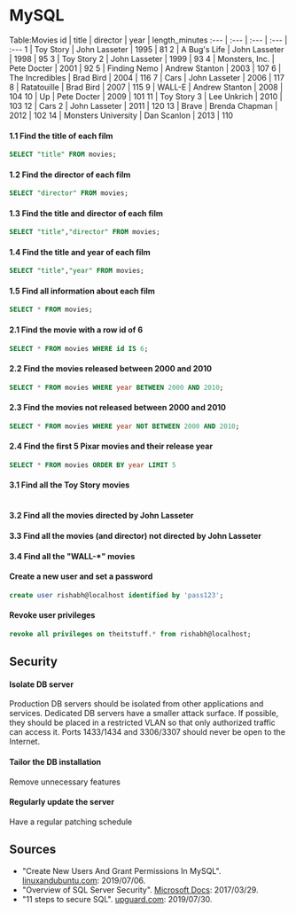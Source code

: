 # MySQL
Table:Movies
id | title | director | year | length_minutes
:--- | :--- | :--- | :--- | :---
1   | Toy Story           | John Lasseter   | 1995 | 81
2   | A Bug's Life        | John Lasseter   | 1998 | 95
3   | Toy Story 2         | John Lasseter   | 1999 | 93
4   | Monsters, Inc.      | Pete Docter     | 2001 | 92
5   | Finding Nemo        | Andrew Stanton  | 2003 | 107
6   | The Incredibles     | Brad Bird       | 2004 | 116
7   | Cars                | John Lasseter   | 2006 | 117
8   | Ratatouille         | Brad Bird       | 2007 | 115
9   | WALL-E              | Andrew Stanton  | 2008 | 104
10  | Up                  | Pete Docter     | 2009 | 101
11  | Toy Story 3         | Lee Unkrich     | 2010 | 103
12  | Cars 2              | John Lasseter   | 2011 | 120
13  | Brave               | Brenda Chapman  | 2012 | 102
14  | Monsters University | Dan Scanlon     | 2013 | 110

#### 1.1 Find the title of each film
```sql
SELECT "title" FROM movies;
```
#### 1.2 Find the director of each film
```sql
SELECT "director" FROM movies;
```
#### 1.3 Find the title and director of each film
```sql
SELECT "title","director" FROM movies;
```
#### 1.4 Find the title and year of each film
```sql
SELECT "title","year" FROM movies;
```
#### 1.5 Find all information about each film
```sql
SELECT * FROM movies;
```
#### 2.1 Find the movie with a row id of 6
```sql
SELECT * FROM movies WHERE id IS 6;
```
#### 2.2 Find the movies released between 2000 and 2010
```sql
SELECT * FROM movies WHERE year BETWEEN 2000 AND 2010;
```
#### 2.3 Find the movies not released between 2000 and 2010
```sql
SELECT * FROM movies WHERE year NOT BETWEEN 2000 AND 2010;
```
#### 2.4 Find the first 5 Pixar movies and their release year
```sql
SELECT * FROM movies ORDER BY year LIMIT 5
```
#### 3.1 Find all the Toy Story movies
```sql

```
#### 3.2 Find all the movies directed by John Lasseter
#### 3.3 Find all the movies (and director) not directed by John Lasseter
#### 3.4 Find all the "WALL-*" movies

#### Create a new user and set a password
```sql
create user rishabh@localhost identified by 'pass123';
``` 
#### Revoke user privileges
```sql
revoke all privileges on theitstuff.* from rishabh@localhost;
```

## Security
#### Isolate DB server
Production DB servers should be isolated from other applications and services. Dedicated DB servers have a smaller attack surface. If possible, they should be placed in a restricted VLAN so that only authorized traffic can access it. Ports 1433/1434 and 3306/3307 should never be open to the Internet.
#### Tailor the DB installation
Remove unnecessary features
#### Regularly update the server
Have a regular patching schedule 

## Sources
  - "Create New Users And Grant Permissions In MySQL". [linuxandubuntu.com](http://www.linuxandubuntu.com/home/create-new-uesrs-grant-permission-mysql/):  2019/07/06.
  - "Overview of SQL Server Security". [Microsoft Docs](https://docs.microsoft.com/en-us/dotnet/framework/data/adonet/sql/overview-of-sql-server-security): 2017/03/29.
  - "11 steps to secure SQL". [upguard.com](https://www.upguard.com/blog/11-steps-to-secure-sql): 2019/07/30.